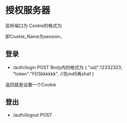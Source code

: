 # 授权服务器

监听端口为
Cookie的格式为

即Cookie_Name为session，

## 登录

* /auth/login POST Body内的格式为
{
    "uid":12332323,
    "token":"FDSkkkkkk", //先md5再sha1
}

返回就是设置一个Cookie


## 登出

* /auth/logout POST

